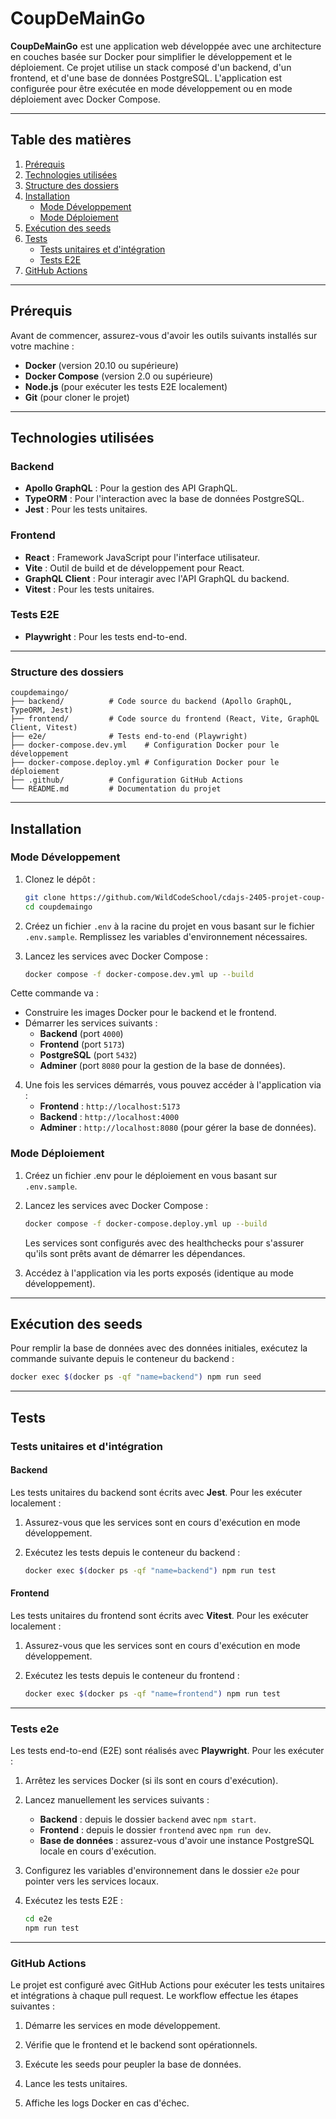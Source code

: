 # CoupDeMainGo

**CoupDeMainGo** est une application web développée avec une architecture en couches basée sur Docker pour simplifier le développement et le déploiement. Ce projet utilise un stack composé d'un backend, d'un frontend, et d'une base de données PostgreSQL. L'application est configurée pour être exécutée en mode développement ou en mode déploiement avec Docker Compose.

---

## Table des matières

1. [Prérequis](#prérequis)
2. [Technologies utilisées](#technologies-utilisées)
3. [Structure des dossiers](#structure-des-dossiers)
4. [Installation](#installation)
   - [Mode Développement](#mode-développement)
   - [Mode Déploiement](#mode-déploiement)
5. [Exécution des seeds](#exécution-des-seeds)
6. [Tests](#tests)
   - [Tests unitaires et d'intégration](#tests-unitaires-et-dintégration)
   - [Tests E2E](#tests-e2e)
7. [GitHub Actions](#github-actions)

---

## Prérequis

Avant de commencer, assurez-vous d'avoir les outils suivants installés sur votre machine :

- **Docker** (version 20.10 ou supérieure)
- **Docker Compose** (version 2.0 ou supérieure)
- **Node.js** (pour exécuter les tests E2E localement)
- **Git** (pour cloner le projet)

---

## Technologies utilisées

### Backend
- **Apollo GraphQL** : Pour la gestion des API GraphQL.
- **TypeORM** : Pour l'interaction avec la base de données PostgreSQL.
- **Jest** : Pour les tests unitaires.

### Frontend
- **React** : Framework JavaScript pour l'interface utilisateur.
- **Vite** : Outil de build et de développement pour React.
- **GraphQL Client** : Pour interagir avec l'API GraphQL du backend.
- **Vitest** : Pour les tests unitaires.

### Tests E2E
- **Playwright** : Pour les tests end-to-end.

---

### Structure des dossiers

```plaintext
coupdemaingo/
├── backend/          # Code source du backend (Apollo GraphQL, TypeORM, Jest)
├── frontend/         # Code source du frontend (React, Vite, GraphQL Client, Vitest)
├── e2e/              # Tests end-to-end (Playwright)
├── docker-compose.dev.yml    # Configuration Docker pour le développement
├── docker-compose.deploy.yml # Configuration Docker pour le déploiement
├── .github/          # Configuration GitHub Actions
└── README.md         # Documentation du projet
```

---

## Installation

### Mode Développement

1. Clonez le dépôt :
   ```bash
   git clone https://github.com/WildCodeSchool/cdajs-2405-projet-coup-de-main-go.git
   cd coupdemaingo
   ```

2. Créez un fichier `.env` à la racine du projet en vous basant sur le fichier `.env.sample`. Remplissez les variables d'environnement nécessaires.

3. Lancez les services avec Docker Compose :
   ```bash
   docker compose -f docker-compose.dev.yml up --build
   ```
Cette commande va :
- Construire les images Docker pour le backend et le frontend.
- Démarrer les services suivants :
    - **Backend** (port `4000`)
    - **Frontend** (port `5173`)
    - **PostgreSQL** (port `5432`)
    - **Adminer** (port `8080` pour la gestion de la base de données).

4. Une fois les services démarrés, vous pouvez accéder à l'application via :
    - **Frontend** : `http://localhost:5173`
    - **Backend** : `http://localhost:4000`
    - **Adminer** : `http://localhost:8080` (pour gérer la base de données).

### Mode Déploiement

1. Créez un fichier .env pour le déploiement en vous basant sur `.env.sample`.

2. Lancez les services avec Docker Compose :
   ```bash
   docker compose -f docker-compose.deploy.yml up --build
   ```
    Les services sont configurés avec des healthchecks pour s'assurer qu'ils sont prêts avant de démarrer les dépendances.

3. Accédez à l'application via les ports exposés (identique au mode développement).

---

## Exécution des seeds

Pour remplir la base de données avec des données initiales, exécutez la commande suivante depuis le conteneur du backend :
```bash
docker exec $(docker ps -qf "name=backend") npm run seed
```

---

## Tests

### Tests unitaires et d'intégration

#### Backend
Les tests unitaires du backend sont écrits avec **Jest**. Pour les exécuter localement :

1. Assurez-vous que les services sont en cours d'exécution en mode développement.

2. Exécutez les tests depuis le conteneur du backend :
    ```bash
    docker exec $(docker ps -qf "name=backend") npm run test
    ````

#### Frontend
Les tests unitaires du frontend sont écrits avec **Vitest**. Pour les exécuter localement :

1. Assurez-vous que les services sont en cours d'exécution en mode développement.

2. Exécutez les tests depuis le conteneur du frontend :
    ```bash
    docker exec $(docker ps -qf "name=frontend") npm run test
    ```

---

### Tests e2e

Les tests end-to-end (E2E) sont réalisés avec **Playwright**. Pour les exécuter :

1. Arrêtez les services Docker (si ils sont en cours d'exécution).

2. Lancez manuellement les services suivants :
    - **Backend** : depuis le dossier `backend` avec `npm start`.
    - **Frontend** : depuis le dossier `frontend` avec `npm run dev`.
    - **Base de données** : assurez-vous d'avoir une instance PostgreSQL locale en cours d'exécution.

3. Configurez les variables d'environnement dans le dossier `e2e` pour pointer vers les services locaux.

4. Exécutez les tests E2E :
    ```bash
    cd e2e
    npm run test
    ```

---

### GitHub Actions

Le projet est configuré avec GitHub Actions pour exécuter les tests unitaires et intégrations à chaque pull request. Le workflow effectue les étapes suivantes :

1. Démarre les services en mode développement.

2. Vérifie que le frontend et le backend sont opérationnels.

3. Exécute les seeds pour peupler la base de données.

4. Lance les tests unitaires.

5. Affiche les logs Docker en cas d'échec.
    






